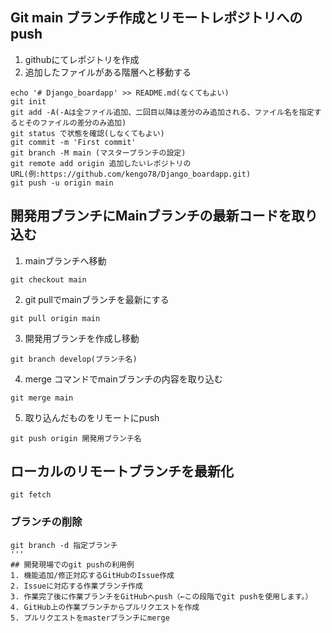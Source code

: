 ## Git main ブランチ作成とリモートレポジトリへのpush
1. githubにてレポジトリを作成
2. 追加したファイルがある階層へと移動する
```
echo '# Django_boardapp' >> README.md(なくてもよい)
git init
git add -A(-Aは全ファイル追加、二回目以降は差分のみ追加される、ファイル名を指定するとそのファイルの差分のみ追加)
git status で状態を確認(しなくてもよい)
git commit -m 'First commit'
git branch -M main (マスターブランチの設定)
git remote add origin 追加したいレポジトリのURL(例:https://github.com/kengo78/Django_boardapp.git)
git push -u origin main
```
## 開発用ブランチにMainブランチの最新コードを取り込む
1. mainブランチへ移動
```
git checkout main
```
2. git pullでmainブランチを最新にする
```
git pull origin main
```
3. 開発用ブランチを作成し移動
```
git branch develop(ブランチ名)
```
4. merge コマンドでmainブランチの内容を取り込む
```
git merge main
```
5. 取り込んだものをリモートにpush
```
git push origin 開発用ブランチ名
```

## ローカルのリモートブランチを最新化
```
git fetch
```

### ブランチの削除
```
git branch -d 指定ブランチ
'''
## 開発現場でのgit pushの利用例
1. 機能追加/修正対応するGitHubのIssue作成
2. Issueに対応する作業ブランチ作成
3. 作業完了後に作業ブランチをGitHubへpush（←この段階でgit pushを使用します。）
4. GitHub上の作業ブランチからプルリクエストを作成
5. プルリクエストをmasterブランチにmerge